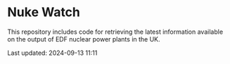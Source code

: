 # Nuke Watch

This repository includes code for retrieving the latest information available on the output of EDF nuclear power plants in the UK.

Last updated: 2024-09-13 11:11